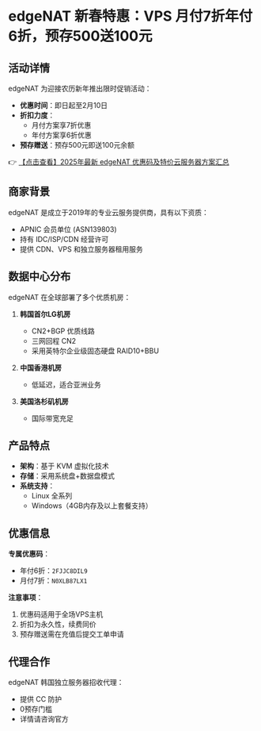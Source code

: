# edgeNAT 新春特惠：VPS 月付7折年付6折，预存500送100元

## 活动详情

edgeNAT 为迎接农历新年推出限时促销活动：

- **优惠时间**：即日起至2月10日
- **折扣力度**：
  - 月付方案享7折优惠
  - 年付方案享6折优惠
- **预存赠送**：预存500元即送100元余额

👉 [【点击查看】2025年最新 edgeNAT 优惠码及特价云服务器方案汇总](https://bit.ly/edgenat)

## 商家背景

edgeNAT 是成立于2019年的专业云服务提供商，具有以下资质：

- APNIC 会员单位 (ASN139803)
- 持有 IDC/ISP/CDN 经营许可
- 提供 CDN、VPS 和独立服务器租用服务

## 数据中心分布

edgeNAT 在全球部署了多个优质机房：

1. **韩国首尔LG机房**
   - CN2+BGP 优质线路
   - 三网回程 CN2
   - 采用英特尔企业级固态硬盘 RAID10+BBU

2. **中国香港机房**
   - 低延迟，适合亚洲业务

3. **美国洛杉矶机房**
   - 国际带宽充足

## 产品特点

- **架构**：基于 KVM 虚拟化技术
- **存储**：采用系统盘+数据盘模式
- **系统支持**：
  - Linux 全系列
  - Windows（4GB内存及以上套餐支持）

## 优惠信息

**专属优惠码**：
- 年付6折：`2FJJC8DIL9`
- 月付7折：`N0XLB87LX1`

**注意事项**：
1. 优惠码适用于全场VPS主机
2. 折扣为永久性，续费同价
3. 预存赠送需在充值后提交工单申请

## 代理合作

edgeNAT 韩国独立服务器招收代理：
- 提供 CC 防护
- 0预存门槛
- 详情请咨询官方